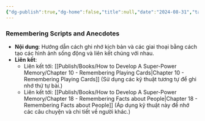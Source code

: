 ```yaml
---
{"dg-publish":true,"dg-home":false,"title":null,"date":"2024-08-31","tags":["#books","#memory","#How_to_Develop_A_Super_Power_Memory"],"Chương":"Chương9","permalink":"/publish/books/how-to-develop-a-super-power-memory/remembering-scripts-and-anecdotes/","dgPassFrontmatter":true,"noteIcon":"","updated":"2025-01-30T14:27:02.404+07:00"}
---
```


### Remembering Scripts and Anecdotes

- **Nội dung**: Hướng dẫn cách ghi nhớ kịch bản và các giai thoại bằng cách tạo các hình ảnh sống động và liên kết chúng với nhau.
- **Liên kết**:
    - Liên kết tới: [[Publish/Books/How to Develop A Super-Power Memory/Chapter 10 - Remembering Playing Cards\|Chapter 10 - Remembering Playing Cards]] (Sử dụng các kỹ thuật tương tự để ghi nhớ thứ tự bài.)
    - Liên kết tới: [[Publish/Books/How to Develop A Super-Power Memory/Chapter 18 - Remembering Facts about People\|Chapter 18 - Remembering Facts about People]] (Áp dụng kỹ thuật này để nhớ các câu chuyện và chi tiết về người khác.)